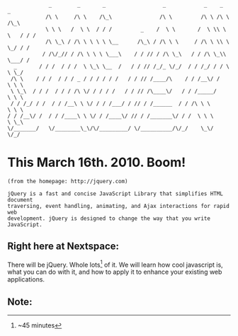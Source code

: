                  _        _       _                  _            _    _        _
                /\ \     /\ \    /\_\               /\ \         /\ \ /\ \     /\_\
                \ \ \   /  \ \  / / /         _    /  \ \       /  \ \\ \ \   / / /
                /\ \_\ / /\ \ \ \ \ \__      /\_\ / /\ \ \     / /\ \ \\ \ \_/ / /
               / /\/_// / /\ \ \ \ \___\    / / // / /\ \_\   / / /\ \_\\ \___/ /
      _       / / /  / / /  \ \_\ \__  /   / / // /_/_ \/_/  / / /_/ / / \ \ \_/
     /\ \    / / /  / / / _ / / / / / /   / / // /____/\    / / /__\/ /   \ \ \
     \ \_\  / / /  / / / /\ \/ / / / /   / / // /\____\/   / / /_____/     \ \ \
     / / /_/ / /  / / /__\ \ \/ / / /___/ / // / /______  / / /\ \ \        \ \ \
    / / /__\/ /  / / /____\ \ \/ / /____\/ // / /_______\/ / /  \ \ \        \ \_\
    \/_______/   \/________\_\/\/_________/ \/__________/\/_/    \_\/         \/_/
    
    
This March 16th. 2010. Boom!
============================

    (from the homepage: http://jquery.com)

    jQuery is a fast and concise JavaScript Library that simplifies HTML document
    traversing, event handling, animating, and Ajax interactions for rapid web
    development. jQuery is designed to change the way that you write JavaScript.

Right here at Nextspace:
------------------------
There will be jQuery. Whole lots[^1] of it. We will learn how cool javascript is, what you can do with
it, and how to apply it to enhance your existing web applications.




Note: 
-----
[^1]: ~45 minutes
